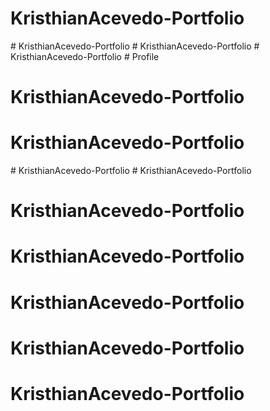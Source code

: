 # KristhianAcevedo-Portfolio
#   K r i s t h i a n A c e v e d o - P o r t f o l i o  
 #   K r i s t h i a n A c e v e d o - P o r t f o l i o  
 #   K r i s t h i a n A c e v e d o - P o r t f o l i o  
 # Profile
# KristhianAcevedo-Portfolio
# KristhianAcevedo-Portfolio
#   K r i s t h i a n A c e v e d o - P o r t f o l i o  
 # KristhianAcevedo-Portfolio
# KristhianAcevedo-Portfolio
# KristhianAcevedo-Portfolio
# KristhianAcevedo-Portfolio
# KristhianAcevedo-Portfolio
# KristhianAcevedo-Portfolio
